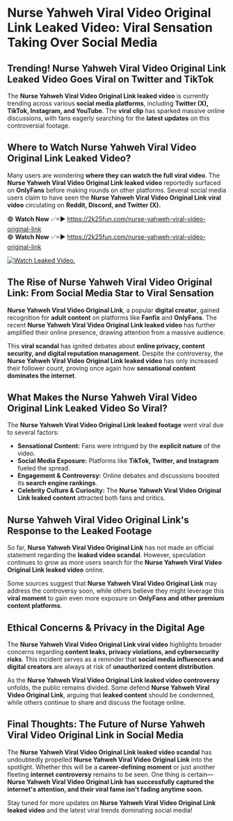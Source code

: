 # Nurse Yahweh Viral Video Original Link Leaked Video: Viral Sensation Taking Over Social Media

## **Trending! Nurse Yahweh Viral Video Original Link Leaked Video Goes Viral on Twitter and TikTok**
The **Nurse Yahweh Viral Video Original Link leaked video** is currently trending across various **social media platforms**, including **Twitter (X), TikTok, Instagram, and YouTube**. The **viral clip** has sparked massive online discussions, with fans eagerly searching for the **latest updates** on this controversial footage.

## **Where to Watch Nurse Yahweh Viral Video Original Link Leaked Video?**
Many users are wondering **where they can watch the full viral video**. The **Nurse Yahweh Viral Video Original Link leaked video** reportedly surfaced on **OnlyFans** before making rounds on other platforms. Several social media users claim to have seen the **Nurse Yahweh Viral Video Original Link viral video** circulating on **Reddit, Discord, and Twitter (X).**

🟢 **Watch Now** ✅=► https://2k25fun.com/nurse-yahweh-viral-video-original-link  
🟢 **Watch Now** ✅=► https://2k25fun.com/nurse-yahweh-viral-video-original-link  

[![Watch Leaked Video.](https://miro.medium.com/v2/resize:fit:828/format:webp/1*cilzJN44JGOrTw9NJCrNHA.gif "Watch Leaked Video")](https://2k25fun.com/nurse-yahweh-viral-video-original-link)

## **The Rise of Nurse Yahweh Viral Video Original Link: From Social Media Star to Viral Sensation**
**Nurse Yahweh Viral Video Original Link**, a popular **digital creator**, gained recognition for **adult content** on platforms like **Fanfix** and **OnlyFans**. The recent **Nurse Yahweh Viral Video Original Link leaked video** has further amplified their online presence, drawing attention from a massive audience.

This **viral scandal** has ignited debates about **online privacy, content security, and digital reputation management**. Despite the controversy, the **Nurse Yahweh Viral Video Original Link leaked video** has only increased their follower count, proving once again how **sensational content dominates the internet**.

## **What Makes the Nurse Yahweh Viral Video Original Link Leaked Video So Viral?**
The **Nurse Yahweh Viral Video Original Link leaked footage** went viral due to several factors:
- **Sensational Content:** Fans were intrigued by the **explicit nature** of the video.
- **Social Media Exposure:** Platforms like **TikTok, Twitter, and Instagram** fueled the spread.
- **Engagement & Controversy:** Online debates and discussions boosted its **search engine rankings**.
- **Celebrity Culture & Curiosity:** The **Nurse Yahweh Viral Video Original Link leaked content** attracted both fans and critics.

## **Nurse Yahweh Viral Video Original Link's Response to the Leaked Footage**
So far, **Nurse Yahweh Viral Video Original Link** has not made an official statement regarding the **leaked video scandal**. However, speculation continues to grow as more users search for the **Nurse Yahweh Viral Video Original Link leaked video** online.

Some sources suggest that **Nurse Yahweh Viral Video Original Link** may address the controversy soon, while others believe they might leverage this **viral moment** to gain even more exposure on **OnlyFans and other premium content platforms**.

## **Ethical Concerns & Privacy in the Digital Age**
The **Nurse Yahweh Viral Video Original Link viral video** highlights broader concerns regarding **content leaks, privacy violations, and cybersecurity risks**. This incident serves as a reminder that **social media influencers and digital creators** are always at risk of **unauthorized content distribution**.

As the **Nurse Yahweh Viral Video Original Link leaked video controversy** unfolds, the public remains divided. Some defend **Nurse Yahweh Viral Video Original Link**, arguing that **leaked content** should be condemned, while others continue to share and discuss the footage online.

## **Final Thoughts: The Future of Nurse Yahweh Viral Video Original Link in Social Media**
The **Nurse Yahweh Viral Video Original Link leaked video scandal** has undoubtedly propelled **Nurse Yahweh Viral Video Original Link** into the spotlight. Whether this will be a **career-defining moment** or just another fleeting **internet controversy** remains to be seen. One thing is certain—**Nurse Yahweh Viral Video Original Link has successfully captured the internet's attention, and their viral fame isn't fading anytime soon.**

Stay tuned for more updates on **Nurse Yahweh Viral Video Original Link leaked video** and the latest viral trends dominating social media!